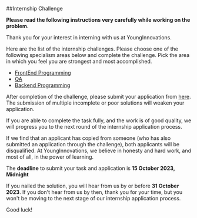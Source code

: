 ##Internship Challenge 

**Please read the following instructions very carefully while working on the problem.**

Thank you for your interest in interning with us at YoungInnovations. 

Here are the list of the internship challenges. Please choose one of the following specialism areas below and complete the challenge. Pick the area in which you feel you are strongest and most accomplished.

* [FrontEnd Programming](https://github.com/younginnovations/internship-challenges/tree/master/front-end/slush-that)
* [QA](https://github.com/younginnovations/internship-challenges/tree/master/qa/technical-skills-assessment)
* [Backend Programming](https://github.com/younginnovations/internship-challenges/tree/master/programming/petroleum-report)

After completion of the challenge, please submit your application from [here](https://docs.google.com/forms/d/e/1FAIpQLSeAZV8uZKjy2B7kafzXxwHZvnM-sG1vWWp8Og0ol081hl6xaQ/viewform). The submission of multiple incomplete or poor solutions will weaken your application.

If you are able to complete the task fully, and the work is of good quality, we will progress you to the next round of the internship application process.

If we find that an applicant has copied from someone (who has also submitted an application through the challenge), both applicants will be disqualified. At YoungInnovations, we believe in honesty and hard work, and most of all, in the power of learning.

The **deadline** to submit your task and application is **15 October 2023, Midnight** 

If you nailed the solution, you will hear from us by or before **31 October 2023**. If you don't hear from us by then, thank you for your time, but you won't be moving to the next stage of  our internship application process. 

Good luck!
